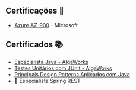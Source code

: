 ## Certificações 🏅
- [Azure AZ-900](https://learn.microsoft.com/api/credentials/share/pt-br/SilasBuarqueAz900/5E93565B931592FB?sharingId=A23BA0C6AF9082AD) - Microsoft

## Certificados 📚
- [Especialista Java - AlgaWorks](https://app.algaworks.com/certs/56H252U9UB)
- [Testes Unitários com JUnit - AlgaWorks](https://app.algaworks.com/certs/VFMKRQ9WMB)
- [Principais Design Patterns Aplicados com Java](https://app.algaworks.com/certs/PC8BC3SZGY)
- 🔄 Especialista Spring REST
